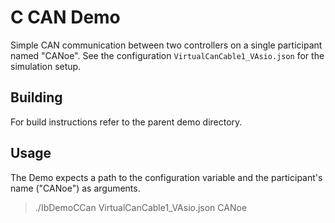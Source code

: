 # C CAN Demo

Simple CAN communication between two controllers on a single participant named
"CANoe". See the configuration `VirtualCanCable1_VAsio.json` for the simulation
setup.

## Building
For build instructions refer to the parent demo directory.


## Usage
The Demo expects a path to the configuration variable and the participant's name ("CANoe")
as arguments.
> ./IbDemoCCan VirtualCanCable1_VAsio.json  CANoe
